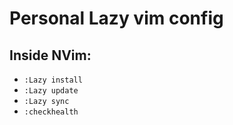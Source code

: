 # Personal Lazy vim config

## Inside NVim:

- `:Lazy install`
- `:Lazy update`
- `:Lazy sync`
- `:checkhealth`
